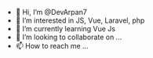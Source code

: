 - 👋 Hi, I’m @DevArpan7
- 👀 I’m interested in JS, Vue, Laravel, php
- 🌱 I’m currently learning Vue Js
- 💞️ I’m looking to collaborate on ...
- 📫 How to reach me ...

<!---
DevArpan7/DevArpan7 is a ✨ special ✨ repository because its `README.md` (this file) appears on your GitHub profile.
You can click the Preview link to take a look at your changes.
--->

